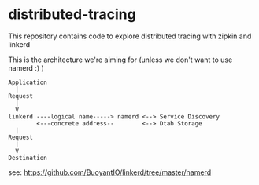 # distributed-tracing
This repository contains code to explore distributed tracing with zipkin and linkerd


This is the architecture we're aiming for (unless we don't want to use namerd :) )

```
Application
  |
Request
  |
  V
linkerd ----logical name-----> namerd <--> Service Discovery
        <---concrete address--        <--> Dtab Storage
  |
Request
  |
  V
Destination
```

see: https://github.com/BuoyantIO/linkerd/tree/master/namerd
